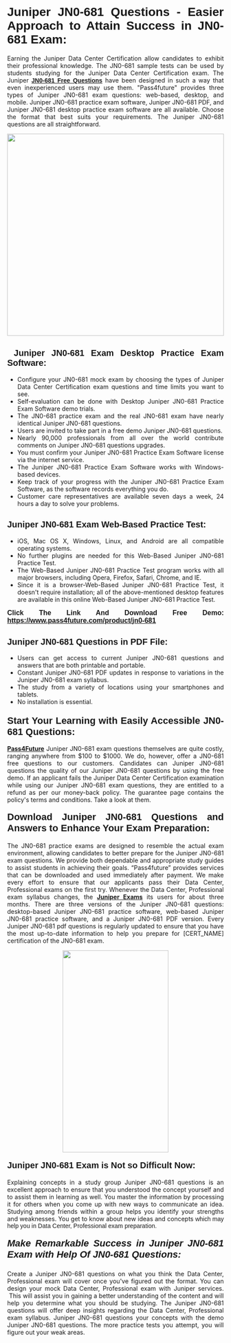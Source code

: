 <h1 style="text-align: justify;"><span style="font-family:Tahoma,Geneva,sans-serif;"><strong>Juniper JN0-681 Questions - Easier Approach to Attain Success in JN0-681 Exam:</strong></span></h1>

<p style="text-align: justify;">Earning the Juniper Data Center Certification allow candidates to exhibit their professional knowledge. The JN0-681 sample tests can be used by students studying for the Juniper Data Center Certification exam. The Juniper <a href="https://www.pass4future.com/questions/juniper/jn0-681" target="_blank"><span style="font-family:Tahoma,Geneva,sans-serif;"><strong>JN0-681 Free Questions</strong></span></a> have been designed in such a way that even inexperienced users may use them. "Pass4future" provides three types of Juniper JN0-681 exam questions: web-based, desktop, and mobile. Juniper JN0-681 practice exam software, Juniper JN0-681 PDF, and Juniper JN0-681 desktop practice exam software are all available. Choose the format that best suits your requirements. The Juniper JN0-681 questions are all straightforward.</p>

<p style="text-align: justify;"><a href="https://www.pass4future.com/product/jn0-681" target="_blank"><img alt="" src="https://lh3.googleusercontent.com/pw/AM-JKLU5_aushiRQbaoUdVonD_1om6esFnUm_j21jdeI1V3aesz_ETcO2Y8QVj0ZamD1vJ__MzXKNoh3XzzrDTXgudBuMwEatvdphNwcixeZDIncATvFdVanIchOfqVuIJHbWkG03KYMH2pwXnb7WaAnvI3g=w1366-h490-no?authuser=0" style="width: 100%; height: 470px;" /></a></p>

<h2 style="text-align: justify;"><strong><span style="font-family:Tahoma,Geneva,sans-serif;"><span style="font-size:20px;"> Juniper JN0-681 Exam Desktop Practice Exam Software:</span></span></strong></h2>

<ul>
	<li style="text-align: justify;">Configure your JN0-681 mock exam by choosing the types of Juniper Data Center Certification exam questions and time limits you want to see.</li>
	<li style="text-align: justify;">Self-evaluation can be done with Desktop Juniper JN0-681 Practice Exam Software demo trials.</li>
	<li style="text-align: justify;">The JN0-681 practice exam and the real JN0-681 exam have nearly identical Juniper JN0-681 questions.</li>
	<li style="text-align: justify;">Users are invited to take part in a free demo Juniper JN0-681 questions.</li>
	<li style="text-align: justify;">Nearly 90,000 professionals from all over the world contribute comments on Juniper JN0-681 questions upgrades.</li>
	<li style="text-align: justify;">You must confirm your Juniper JN0-681 Practice Exam Software license via the internet service.</li>
	<li style="text-align: justify;">The Juniper JN0-681 Practice Exam Software works with Windows-based devices.</li>
	<li style="text-align: justify;">Keep track of your progress with the Juniper JN0-681 Practice Exam Software, as the software records everything you do.</li>
	<li style="text-align: justify;">Customer care representatives are available seven days a week, 24 hours a day to solve your problems.</li>
</ul>

<h2 style="text-align: justify;"><span style="font-family:Tahoma,Geneva,sans-serif;"><strong><span style="font-size:20px;">Juniper JN0-681 Exam Web-Based Practice Test:</span></strong></span></h2>

<ul>
	<li style="text-align: justify;">iOS, Mac OS X, Windows, Linux, and Android are all compatible operating systems.</li>
	<li style="text-align: justify;">No further plugins are needed for this Web-Based Juniper JN0-681 Practice Test.</li>
	<li style="text-align: justify;">The Web-Based Juniper JN0-681 Practice Test program works with all major browsers, including Opera, Firefox, Safari, Chrome, and IE.</li>
	<li style="text-align: justify;">Since it is a browser-Web-Based Juniper JN0-681 Practice Test, it doesn't require installation; all of the above-mentioned desktop features are available in this online Web-Based Juniper JN0-681 Practice Test.</li>
</ul>

<p style="text-align: justify;"><span style="font-family:Tahoma,Geneva,sans-serif;"><span style="font-size:16px;"><strong>Click The Link And Download Free Demo:</strong></span></span> <a href="https://www.pass4future.com/product/jn0-681" target="_blank"><span style="font-family:Tahoma,Geneva,sans-serif;"><span style="font-size:16px;"><strong>https://www.pass4future.com/product/jn0-681</strong></span></span></a></p>

<h2 style="text-align: justify;"><strong><span style="font-family:Tahoma,Geneva,sans-serif;"><span style="font-size:20px;">Juniper JN0-681 Questions in PDF File:</span></span></strong></h2>

<ul>
	<li style="text-align: justify;">Users can get access to current Juniper JN0-681 questions and answers that are both printable and portable.</li>
	<li style="text-align: justify;">Constant Juniper JN0-681 PDF updates in response to variations in the Juniper JN0-681 exam syllabus.</li>
	<li style="text-align: justify;">The study from a variety of locations using your smartphones and tablets.</li>
	<li style="text-align: justify;">No installation is essential.</li>
</ul>

<h3 style="text-align: justify;"><span style="font-family:Tahoma,Geneva,sans-serif;"><strong><span style="font-size:22px;">Start Your Learning with Easily Accessible JN0-681 Questions:</span></strong></span></h3>

<p style="text-align: justify;"><strong><a href="https://www.pass4future.com/" target="_blank">Pass4Future</a></strong> Juniper JN0-681 exam questions themselves are quite costly, ranging anywhere from $100 to $1000. We do, however, offer a JN0-681 free questions to our customers. Candidates can Juniper JN0-681 questions the quality of our Juniper JN0-681 questions by using the free demo. If an applicant fails the Juniper Data Center Certification examination while using our Juniper JN0-681 exam questions, they are entitled to a refund as per our money-back policy. The guarantee page contains the policy's terms and conditions. Take a look at them.</p>

<h4 style="text-align: justify;"><strong><span style="font-family:Tahoma,Geneva,sans-serif;"><span style="font-size:22px;">Download Juniper JN0-681 Questions and Answers to Enhance Your Exam Preparation:</span></span></strong></h4>

<p style="text-align: justify;">The JN0-681 practice exams are designed to resemble the actual exam environment, allowing candidates to better prepare for the Juniper JN0-681 exam questions. We provide both dependable and appropriate study guides to assist students in achieving their goals. “Pass4future” provides services that can be downloaded and used immediately after payment. We make every effort to ensure that our applicants pass their Data Center, Professional exams on the first try. Whenever the Data Center, Professional exam syllabus changes, the <strong><a href="https://www.pass4future.com/juniper" target="_blank">Juniper Exams</a></strong> its users for about three months. There are three versions of the Juniper JN0-681 questions: desktop-based Juniper JN0-681 practice software, web-based Juniper JN0-681 practice software, and a Juniper JN0-681 PDF version. Every Juniper JN0-681 pdf questions is regularly updated to ensure that you have the most up-to-date information to help you prepare for [CERT_NAME] certification of the JN0-681 exam.</p>

<p style="text-align: center;"><a href="https://www.pass4future.com/product/jn0-681" target="_blank"><img alt="" src="https://lh3.googleusercontent.com/pw/AM-JKLV3yUm3jiqqIo1xIsj1VJ_UeysYexQY-pRYO0rIFl3vg11QZioN-gzffpw2AfKqFynWuvoXOreWrWS0swpr4xmOSWfwII2jvatteuqrfxiWGFBSHPiZUCoi33jqeymK5dmu-0enyX6tayRCAMHw05jv=s617-no?authuser=0" style="width: 70%; height: 470px;" /></a></p>

<h4 style="text-align: justify;"><strong><span style="font-family:Tahoma,Geneva,sans-serif;"><span style="font-size:20px;">Juniper JN0-681 Exam is Not so Difficult Now:</span></span></strong></h4>

<p style="text-align: justify;">Explaining concepts in a study group Juniper JN0-681 questions is an excellent approach to ensure that you understood the concept yourself and to assist them in learning as well. You master the information by processing it for others when you come up with new ways to communicate an idea. Studying among friends within a group helps you identify your strengths and weaknesses. You get to know about new ideas and concepts <span style="font-family:Tahoma,Geneva,sans-serif;">which may help you in Data Center, Professional exam preparation.</span></p>

<h5 style="text-align: justify;"><span style="font-family:Tahoma,Geneva,sans-serif;"><span style="font-size:22px;"><strong>Make Remarkable Success in Juniper JN0-681 Exam with Help Of JN0-681 Questions:</strong></span></span></h5>

<p style="text-align: justify;">Create a Juniper JN0-681 questions on what you think the Data Center, Professional exam will cover once you've figured out the format. You can design your mock Data Center, Professional exam with Juniper services.  This will assist you in gaining a better understanding of the content and will help you determine what you should be studying. The Juniper JN0-681 questions will offer deep insights regarding the Data Center, Professional exam syllabus. Juniper JN0-681 questions your concepts with the demo Juniper JN0-681 questions. The more practice tests you attempt, you will figure out your weak areas.</p>
